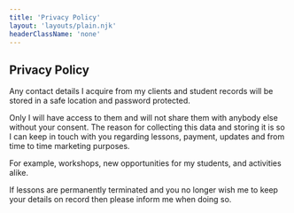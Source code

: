 ```yaml
---
title: 'Privacy Policy'
layout: 'layouts/plain.njk'
headerClassName: 'none'
---
```


## Privacy Policy

Any contact details I acquire from my clients and student records will be stored in a safe location and password protected.

Only I will have access to them and will not share them with anybody else without your consent.
The reason for collecting this data and storing it is so I can keep in touch with you regarding lessons, payment, updates and from time to time marketing purposes.

For example, workshops, new opportunities for my students, and activities alike.

If lessons are permanently terminated and you no longer wish me to keep your details on record then please inform me when doing so.